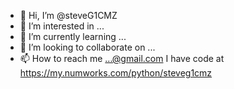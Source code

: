 - 👋 Hi, I’m @steveG1CMZ
- 👀 I’m interested in ...
- 🌱 I’m currently learning ...
- 💞️ I’m looking to collaborate on ...
- 📫 How to reach me ...@gmail.com
I have code at https://my.numworks.com/python/steveg1cmz 
<!---
steveG1CMZ/steveG1CMZ is a ✨ special ✨ repository because its `README.md` (this file) appears on your GitHub profile.
You can click the Preview link to take a look at your changes.
--->
